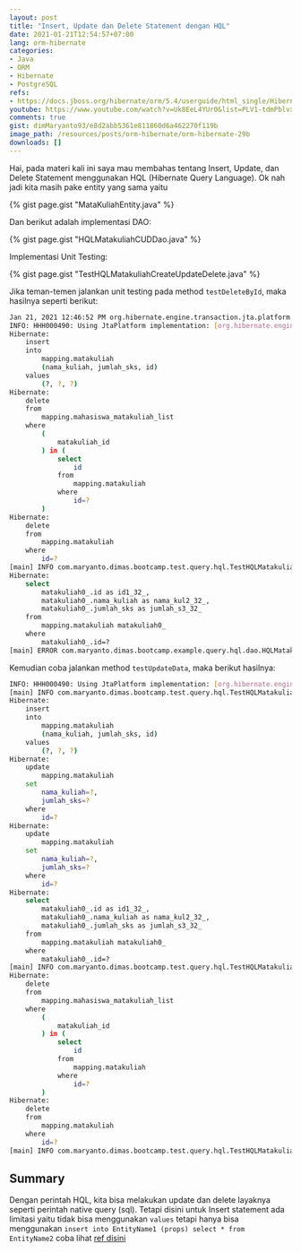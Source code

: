 ```yaml
---
layout: post
title: "Insert, Update dan Delete Statement dengan HQL"
date: 2021-01-21T12:54:57+07:00
lang: orm-hibernate
categories:
- Java
- ORM
- Hibernate
- PostgreSQL
refs: 
- https://docs.jboss.org/hibernate/orm/5.4/userguide/html_single/Hibernate_User_Guide.html#hql
youtube: https://www.youtube.com/watch?v=Uk8EeL4YUr0&list=PLV1-tdmPblvxHxNh867D1JR4u52LgzeIr&index=35&t=2462s
comments: true
gist: dimMaryanto93/e8d2abb5361e811860d6a462270f119b
image_path: /resources/posts/orm-hibernate/orm-hibernate-29b
downloads: []
---
```


Hai, pada materi kali ini saya mau membahas tentang Insert, Update, dan Delete Statement menggunakan HQL (Hibernate Query Language). Ok nah jadi kita masih pake entity yang sama yaitu 

{% gist page.gist "MataKuliahEntity.java" %}

Dan berikut adalah implementasi DAO:

{% gist page.gist "HQLMatakuliahCUDDao.java" %}

Implementasi Unit Testing: 

{% gist page.gist "TestHQLMatakuliahCreateUpdateDelete.java" %}

Jika teman-temen jalankan unit testing pada method `testDeleteById`, maka hasilnya seperti berikut:

```bash
Jan 21, 2021 12:46:52 PM org.hibernate.engine.transaction.jta.platform.internal.JtaPlatformInitiator initiateService
INFO: HHH000490: Using JtaPlatform implementation: [org.hibernate.engine.transaction.jta.platform.internal.NoJtaPlatform]
Hibernate: 
    insert 
    into
        mapping.matakuliah
        (nama_kuliah, jumlah_sks, id) 
    values
        (?, ?, ?)
Hibernate: 
    delete 
    from
        mapping.mahasiswa_matakuliah_list 
    where
        (
            matakuliah_id
        ) in (
            select
                id 
            from
                mapping.matakuliah 
            where
                id=?
        )
Hibernate: 
    delete 
    from
        mapping.matakuliah 
    where
        id=?
[main] INFO com.maryanto.dimas.bootcamp.test.query.hql.TestHQLMatakuliahCreateUpdateDelete - Data berhasil di hapus? true
Hibernate: 
    select
        matakuliah0_.id as id1_32_,
        matakuliah0_.nama_kuliah as nama_kul2_32_,
        matakuliah0_.jumlah_sks as jumlah_s3_32_ 
    from
        mapping.matakuliah matakuliah0_ 
    where
        matakuliah0_.id=?
[main] ERROR com.maryanto.dimas.bootcamp.example.query.hql.dao.HQLMatakuliahCUDDao - data not found
```

Kemudian coba jalankan method `testUpdateData`, maka berikut hasilnya:

```bash
INFO: HHH000490: Using JtaPlatform implementation: [org.hibernate.engine.transaction.jta.platform.internal.NoJtaPlatform]
[main] INFO com.maryanto.dimas.bootcamp.test.query.hql.TestHQLMatakuliahCreateUpdateDelete - sebelum di updated: MataKuliahEntity(id=9e5ab8c0-fade-4da3-bcf1-9620db5b0412, nama=Matakuliah lama, sks=2)
Hibernate: 
    insert 
    into
        mapping.matakuliah
        (nama_kuliah, jumlah_sks, id) 
    values
        (?, ?, ?)
Hibernate: 
    update
        mapping.matakuliah 
    set
        nama_kuliah=?,
        jumlah_sks=? 
    where
        id=?
Hibernate: 
    update
        mapping.matakuliah 
    set
        nama_kuliah=?,
        jumlah_sks=? 
    where
        id=?
Hibernate: 
    select
        matakuliah0_.id as id1_32_,
        matakuliah0_.nama_kuliah as nama_kul2_32_,
        matakuliah0_.jumlah_sks as jumlah_s3_32_ 
    from
        mapping.matakuliah matakuliah0_ 
    where
        matakuliah0_.id=?
[main] INFO com.maryanto.dimas.bootcamp.test.query.hql.TestHQLMatakuliahCreateUpdateDelete - setelah di updated: MataKuliahEntity(id=9e5ab8c0-fade-4da3-bcf1-9620db5b0412, nama=Matakuliah baru, sks=2)
Hibernate: 
    delete 
    from
        mapping.mahasiswa_matakuliah_list 
    where
        (
            matakuliah_id
        ) in (
            select
                id 
            from
                mapping.matakuliah 
            where
                id=?
        )
Hibernate: 
    delete 
    from
        mapping.matakuliah 
    where
        id=?
[main] INFO com.maryanto.dimas.bootcamp.test.query.hql.TestHQLMatakuliahCreateUpdateDelete - destroy hibernate session!
```

## Summary

Dengan perintah HQL, kita bisa melakukan update dan delete layaknya seperti perintah native query (sql). Tetapi disini untuk Insert statement ada limitasi yaitu tidak bisa menggunakan `values` tetapi hanya bisa menggunakan `insert into EntityName1 (props) select * from EntityName2` coba lihat [ref disini](https://docs.jboss.org/hibernate/orm/5.4/userguide/html_single/Hibernate_User_Guide.html#hql-insert)